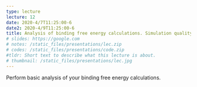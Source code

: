 ```yaml
---
type: lecture
lecture: 12
date: 2020-4/7T11:25:00-6
date2: 2020-4/9T11:25:00-6
title: Analysis of binding free energy calculations. Simulation quality metrics. Pose prediction. 
# slides: https://google.com
# notes: /static_files/presentations/lec.zip
# codes: /static_files/presentations/code.zip
#tldr: Short text to describe what this lecture is about.
# thumbnail: /static_files/presentations/lec.jpg
---
```

Perform basic analysis of your binding free energy calculations.